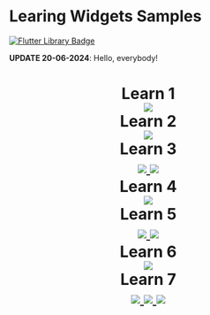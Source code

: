 Learing Widgets Samples
=======================

<a href="https://github.com/SriBalaji2112/Flutter-Projects">
    <img src="https://img.shields.io/badge/flutter-blue?style=for-the-badge&logo=flutter&logoColor=white" alt="Flutter Library Badge"/>
  </a>


**UPDATE 20-06-2024**: Hello, everybody!

<div id="badges" align="center">
    <h1>Learn 1<br>
  <a href="https://github.com/SriBalaji2112/Flutter-Projects/tree/main/learning/learn_1">
    <img src="../images/learning/learn_1.png"/>
  </a>
  <br>
  Learn 2<br>
  <a href="https://github.com/SriBalaji2112/Flutter-Projects/tree/main/learning/learn_2">
    <img src="../images/learning/learn_2.png"/>
  </a>
  <br>
  Learn 3<br>
  <a href="https://github.com/SriBalaji2112/Flutter-Projects/tree/main/learning/learn_3">
    <img src="../images/learning/learn_3_1.png"/>
  </a>
  <a href="https://github.com/SriBalaji2112/Flutter-Projects/tree/main/learning/learn_3">
    <img src="../images/learning/learn_3_2.png"/>
  </a>
  <br>
  Learn 4<br>
  <a href="https://github.com/SriBalaji2112/Flutter-Projects/tree/main/learning/learn_4">
    <img src="../images/learning/learn_4.png"/>
  </a>
  <br>
  Learn 5<br>
  <a href="https://github.com/SriBalaji2112/Flutter-Projects/tree/main/learning/learn_5">
    <img src="../images/learning/learn_5_1.png"/>
  </a>
  <a href="https://github.com/SriBalaji2112/Flutter-Projects/tree/main/learning/learn_5">
    <img src="../images/learning/learn_5_2.png"/>
  </a>
  <br>
  Learn 6<br>
  <a href="https://github.com/SriBalaji2112/Flutter-Projects/tree/main/learning/learn_6">
    <img src="../images/learning/learn_6.png"/>
  </a>
  <br>
  Learn 7<br>
  <a href="https://github.com/SriBalaji2112/Flutter-Projects/tree/main/learning/learn_7">
    <img src="../images/learning/learn_7_1.png"/>
  </a>
  <a href="https://github.com/SriBalaji2112/Flutter-Projects/tree/main/learning/learn_7">
    <img src="../images/learning/learn_7_2.png"/>
  </a>
  <a href="https://github.com/SriBalaji2112/Flutter-Projects/tree/main/learning/learn_7">
    <img src="../images/learning/learn_7_3.png"/>
  </a>
</div>